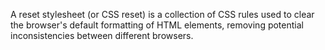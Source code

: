 A reset stylesheet (or CSS reset) is a collection of CSS rules used to clear the browser's default formatting of HTML elements, removing potential inconsistencies between different browsers.
